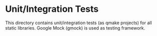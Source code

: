 # Unit/Integration Tests

This directory contains unit/integration tests (as qmake projects) for all static libraries. Google Mock (gmock) is used as testing framework.
